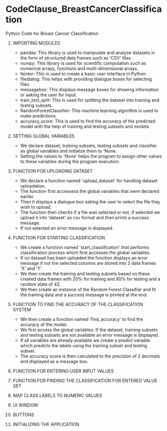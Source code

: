 # CodeClause_BreastCancerClassification
Python Code for Breast Cancer Classification

1. IMPORTING MODULES
   - pandas: This library is used to manipulate and analyse datasets in the form of structured data frames such as 'CSV' files.
   - numpy: This library is used for scientific computation such as numerical arrays, functions and multi-dimensional arrays.
   - tkinter: This is used to create a basic user interface in Python
   - filedialog: This helps with providing dialogue boxes for selecting files.
   - messagebox: This displays message boxes for showing information or asking the user for input.
   - train_test_split: This is used for splitting the dataset into training and testing subsets.
   - RandomForestClassifier: This machine learning algorithm is used to make predictions.
   - accuracy_score: This is used to find the accuracy of the predicted model with the help of training and testing subsets and models.
     
3. SETTING GLOBAL VARIABLES
   - We declare dataset, training subsets, testing subsets and classifier as global variables and initialize them to 'None.
   - Setting the values to 'None' helps the program to assign other values to these variables during the program execution.
     
5. FUNCTION FOR UPLOADING DATASET
   - We declare a function named 'upload_dataset' for handling dataset uploadation.
   - The function first accessess the global variables that were declared earlier.
   - Then it displays a dialogue box asking the user to select the file they wish to upload.
   - The function then checks if a file was selected or not, if selected we upload it into 'dataset' as csv format and then prints a success message.
   - If not selected an error message is displayed.
     
7. FUNCTION FOR STARTING CLASSIFICATION
   - We create a function named 'start_classification' that performs classification process which first accesses the global variables.
   - If no dataset has been uploaded the function displays an error message if not the selected columns are stored into 2 data frames 'X' and 'Y'.
   - We then create the training and testing subsets based on these created data frames with 20% for training and 80% for testing and a random state of 42.
   - We then create an instance of the Random Forest Classifier and fit the training data and a success message is printed at the end.
     
9. FUNCTION TO FIND THE ACCURACY OF THE CLASSIFICATION SYSTEM
    - We then create a function named 'find_accuracy' to find the accuracy of the model.
    - We first access the global variables. If the dataset, training subsets and testing subsets are not available an error message is displayed.
    - If all variables are already available we create a predict variable which predicts the labels using the training subset and testing subset.
    - The accuracy score is then calculated to the precision of 2 decimals and displayed as a message box.
      
11. FUNCTION FOR ENTERING USER INPUT VALUES
12. FUNCTION FOR FINDING THE CLASSIFICATION FOR ENTERED VALUE SET
13. MAP CLASS LABELS TO NUMERIC VALUES
14. UI WINDOW
15. BUTTONS
16. INITIALIZING THE APPLICATION
